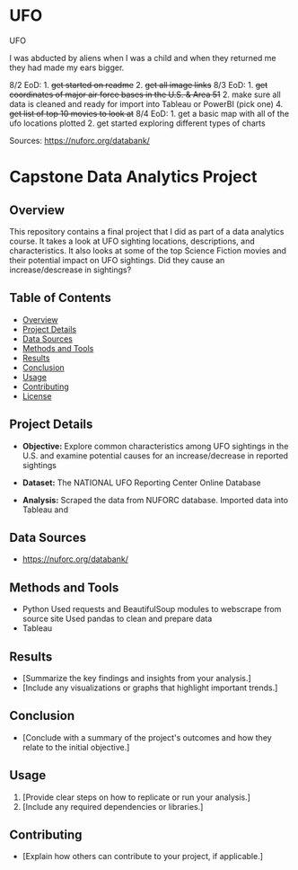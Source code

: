 # UFO
UFO

I was abducted by aliens when I was a child and when they returned me they had made my ears bigger.

8/2 EoD:
    1. ~~get started on readme~~
    2. ~~get all image links~~
8/3 EoD:
    1. ~~get coordinates of major air force bases in the U.S. & Area 51~~
    2. make sure all data is cleaned and ready for import into Tableau or PowerBI (pick one)
    4. ~~get list of top 10 movies to look at~~
8/4 EoD:
    1. get a basic map with all of the ufo locations plotted
    2. get started exploring different types of charts


Sources:
https://nuforc.org/databank/


# Capstone Data Analytics Project

## Overview
This repository contains a final project that I did as part of a data analytics course. It takes a look at UFO sighting locations, descriptions, and characteristics. It also looks at some of the top Science Fiction movies and their potential impact on UFO sightings. Did they cause an increase/descrease in sightings? 

## Table of Contents
- [Overview](#overview)
- [Project Details](#project-details)
- [Data Sources](#data-sources)
- [Methods and Tools](#methods-and-tools)
- [Results](#results)
- [Conclusion](#conclusion)
- [Usage](#usage)
- [Contributing](#contributing)
- [License](#license)

## Project Details
- **Objective:** Explore common characteristics among UFO sightings in the U.S. and 
                 examine potential causes for an increase/decrease in reported sightings

- **Dataset:** The NATIONAL UFO Reporting Center Online Database

- **Analysis:** Scraped the data from NUFORC database. Imported data into Tableau and

## Data Sources
- https://nuforc.org/databank/

## Methods and Tools
- Python
    Used requests and BeautifulSoup modules to webscrape from source site 
    Used pandas to clean and prepare data
- Tableau

## Results
- [Summarize the key findings and insights from your analysis.]
- [Include any visualizations or graphs that highlight important trends.]

## Conclusion
- [Conclude with a summary of the project's outcomes and how they relate to the initial objective.]

## Usage
1. [Provide clear steps on how to replicate or run your analysis.]
2. [Include any required dependencies or libraries.]

## Contributing
- [Explain how others can contribute to your project, if applicable.]

